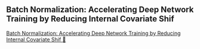 ## Batch Normalization: Accelerating Deep Network Training by Reducing Internal Covariate Shif
[Batch Normalization: Accelerating Deep Network Training by Reducing Internal Covariate Shif 📝](https://he-kate1130.tistory.com/108)
